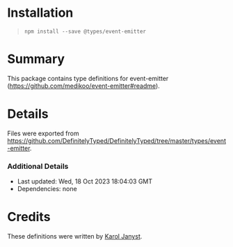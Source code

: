 # Installation
> `npm install --save @types/event-emitter`

# Summary
This package contains type definitions for event-emitter (https://github.com/medikoo/event-emitter#readme).

# Details
Files were exported from https://github.com/DefinitelyTyped/DefinitelyTyped/tree/master/types/event-emitter.

### Additional Details
 * Last updated: Wed, 18 Oct 2023 18:04:03 GMT
 * Dependencies: none

# Credits
These definitions were written by [Karol Janyst](https://github.com/LKay).
